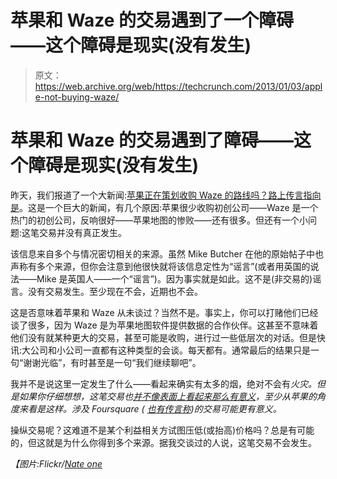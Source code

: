# 苹果和 Waze 的交易遇到了一个障碍——这个障碍是现实(没有发生)

> 原文：<https://web.archive.org/web/https://techcrunch.com/2013/01/03/apple-not-buying-waze/>

# 苹果和 Waze 的交易遇到了障碍——这个障碍是现实(没有发生)

昨天，我们报道了一个大新闻:[苹果正在策划收购 Waze 的路线吗？路上传言指向是](https://web.archive.org/web/20221220153919/https://techcrunch.com/2013/01/02/is-apple-plotting-a-route-to-a-waze-acquisition-rumours-on-the-road-point-to-yes/)。这是一个巨大的新闻，有几个原因:苹果很少收购初创公司——Waze 是一个热门的初创公司，反响很好——苹果地图的惨败——还有很多。但还有一个小问题:这笔交易并没有真正发生。

该信息来自多个与情况密切相关的来源。虽然 Mike Butcher 在他的原始帖子中也声称有多个来源，但你会注意到他很快就将该信息定性为“谣言”(或者用英国的说法——Mike 是英国人——一个“谣言”)。因为事实就是如此。这不是(非交易的)谣言。没有交易发生。至少现在不会，近期也不会。

这是否意味着苹果和 Waze 从未谈过？当然不是。事实上，你可以打赌他们已经谈了很多，因为 Waze 是为苹果地图软件提供数据的合作伙伴。这甚至不意味着他们没有就某种更大的交易，甚至可能是收购，进行过一些低层次的对话。但是快讯:大公司和小公司一直都有这种类型的会谈。每天都有。通常最后的结果只是一句“谢谢光临”，有时甚至是一句“我们继续聊吧”。

我并不是说这里一定发生了什么——看起来确实有太多的烟，绝对不会有*火灾。但是如果你仔细想想，这笔交易也[并不像表面上看起来那么有意义](https://web.archive.org/web/20221220153919/http://www.imore.com/apple-waze-and-attraction-rumors)，至少从苹果的角度来看是这样。涉及 Foursquare ( [也有传言称](https://web.archive.org/web/20221220153919/https://techcrunch.com/2012/12/12/an-apple-foursquare-hookup-could-mean-the-end-of-yelp-reviews-in-ios/))的交易可能更有意义。*

操纵交易呢？这难道不是某个利益相关方试图压低(或抬高)价格吗？总是有可能的，但这就是为什么你得到多个来源。据我交谈过的人说，这笔交易不会发生。

*【图片:Flickr/[Nate one](https://web.archive.org/web/20221220153919/http://www.flickr.com/photos/nateone/3517116765/)*